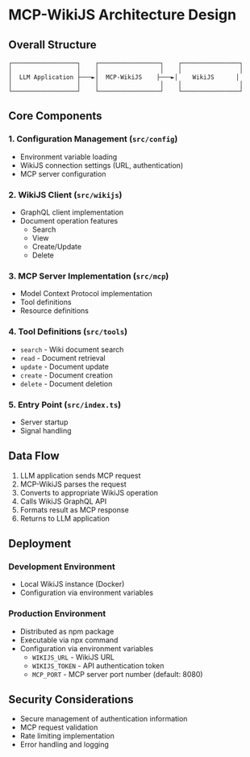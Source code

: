 # MCP-WikiJS Architecture Design

## Overall Structure

```
┌──────────────────┐    ┌─────────────────┐    ┌────────────────┐
│                  │    │                 │    │                │
│  LLM Application ├───►│  MCP-WikiJS    ├───►│    WikiJS      │
│                  │    │                 │    │                │
└──────────────────┘    └─────────────────┘    └────────────────┘
```

## Core Components

### 1. Configuration Management (`src/config`)
- Environment variable loading
- WikiJS connection settings (URL, authentication)
- MCP server configuration

### 2. WikiJS Client (`src/wikijs`)
- GraphQL client implementation
- Document operation features
  - Search
  - View
  - Create/Update
  - Delete

### 3. MCP Server Implementation (`src/mcp`)
- Model Context Protocol implementation
- Tool definitions
- Resource definitions

### 4. Tool Definitions (`src/tools`)
- `search` - Wiki document search
- `read` - Document retrieval
- `update` - Document update
- `create` - Document creation
- `delete` - Document deletion

### 5. Entry Point (`src/index.ts`)
- Server startup
- Signal handling

## Data Flow

1. LLM application sends MCP request
2. MCP-WikiJS parses the request
3. Converts to appropriate WikiJS operation
4. Calls WikiJS GraphQL API
5. Formats result as MCP response
6. Returns to LLM application

## Deployment

### Development Environment
- Local WikiJS instance (Docker)
- Configuration via environment variables

### Production Environment
- Distributed as npm package
- Executable via npx command
- Configuration via environment variables
  - `WIKIJS_URL` - WikiJS URL
  - `WIKIJS_TOKEN` - API authentication token
  - `MCP_PORT` - MCP server port number (default: 8080)

## Security Considerations

- Secure management of authentication information
- MCP request validation
- Rate limiting implementation
- Error handling and logging
